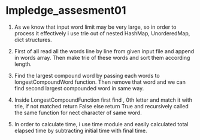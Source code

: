 # Impledge_assesment01

1. As we know that input word limit may be very large, so in order to process 
   it effectively i use trie out of nested HashMap, UnorderedMap, dict structures.

2. First of all read all the words line by line from given input file and append in words array.
   Then make trie of these words and sort them according length. 
 
3. Find the largest compound word by passing each words to longestCompoundWord function. Then remove that word and
   we can find second largest compounded word in same way.
   
4. Inside LongestCompoundFunction first find , 0th letter and match it with trie, if not matched return False
   else return True and recursively called the same function for nect character of same word.
   
5. In order to calculate time, i use time module and easily calculated total elapsed time by subtracting initial 
   time with final time.
 


